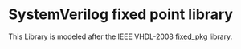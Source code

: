 # SystemVerilog fixed point library

This Library is modeled after the IEEE VHDL-2008 [fixed_pkg](https://github.com/ghdl/ghdl/blob/master/libraries/ieee2008/fixed_pkg.vhdl) library.

